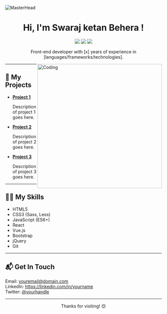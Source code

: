 
![MasterHead](https://www.charpeni.com/static/images/arrow-functions-in-class-properties-might-not-be-as-great-as-we-think/banner.gif)



<h1 align="center">Hi, I'm Swaraj ketan Behera !</h1>


<p align="center">
  <a href="mailto:youremail@domain.com"><img src="https://img.shields.io/badge/Email-Me!-blue"></a>
  <a href="https://linkedin.com/in/yourname"><img src="https://img.shields.io/badge/LinkedIn-Follow-blue"></a>
  <a href="https://twitter.com/yourhandle"><img src="https://img.shields.io/badge/Twitter-Follow-blue"></a>
</p>

<p align="center">
  Front-end developer with [x] years of experience in [languages/frameworks/technologies].
</p>
<img align="right" alt="Coding" width="400" src="https://cdn.sanity.io/images/ordgikwe/production/a830c5182852e35bcd0dc07b90122f07ecd15f48-700x525.gif" >

<hr>

<h2>🚀 My Projects</h2>

<ul>
  <li>
    <a href="link-to-project-1">
      <strong>Project 1</strong>
    </a>
    <p>Description of project 1 goes here.</p>
  </li>
  <li>
    <a href="link-to-project-2">
      <strong>Project 2</strong>
    </a>
    <p>Description of project 2 goes here.</p>
  </li>
  <li>
    <a href="link-to-project-3">
      <strong>Project 3</strong>
    </a>
    <p>Description of project 3 goes here.</p>
  </li>
</ul>

<hr>

<h2>👨‍💻 My Skills</h2>

<ul>
  <li>HTML5</li>
  <li>CSS3 (Sass, Less)</li>
  <li>JavaScript (ES6+)</li>
  <li>React</li>
  <li>Vue.js</li>
  <li>Bootstrap</li>
  <li>jQuery</li>
  <li>Git</li>
</ul>

<hr>

<h2>📬 Get In Touch</h2>

<p>
  Email: <a href="mailto:youremail@domain.com">youremail@domain.com</a><br>
  LinkedIn: <a href="https://linkedin.com/in/yourname">https://linkedin.com/in/yourname</a><br>
  Twitter: <a href="https://twitter.com/yourhandle">@yourhandle</a>
</p>

<hr>

<p align="center">
  Thanks for visiting! 😊
</p>



